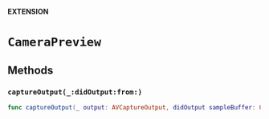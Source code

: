 **EXTENSION**

# `CameraPreview`

## Methods
### `captureOutput(_:didOutput:from:)`

```swift
func captureOutput(_ output: AVCaptureOutput, didOutput sampleBuffer: CMSampleBuffer, from connection: AVCaptureConnection)
```
